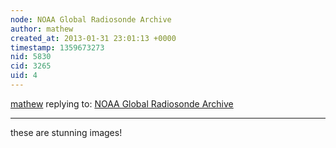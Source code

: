 ```yaml
---
node: NOAA Global Radiosonde Archive
author: mathew
created_at: 2013-01-31 23:01:13 +0000
timestamp: 1359673273
nid: 5830
cid: 3265
uid: 4
---
```




[mathew](../profile/mathew) replying to: [NOAA Global Radiosonde Archive](../notes/liz/1-31-2013/noaa-global-radiosonde-archive)

----
these are stunning images!